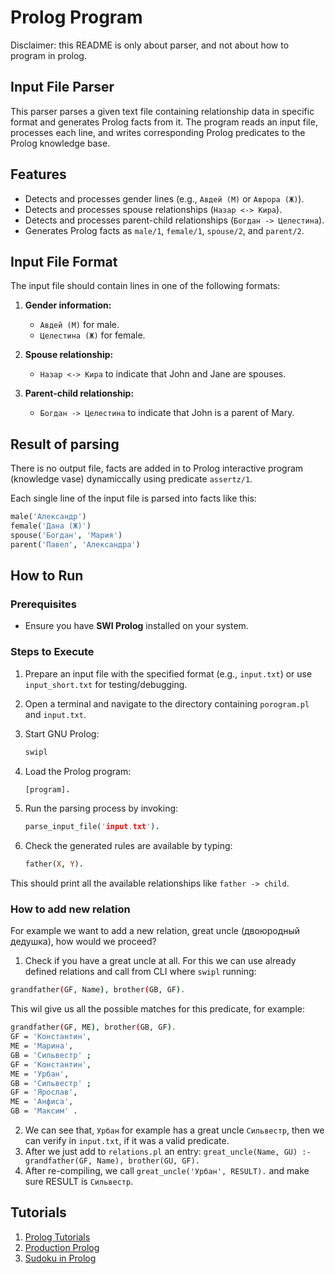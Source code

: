 # Prolog Program

Disclaimer: this README is only about parser, and not about how to program in prolog.

## Input File Parser

This parser parses a given text file containing relationship data in specific format and generates Prolog facts from it. The program reads an input file, processes each line, and writes corresponding Prolog predicates to the Prolog knowledge base.

## Features

- Detects and processes gender lines (e.g., `Авдей (М)` or `Аврора (Ж)`).
- Detects and processes spouse relationships (`Назар <-> Кира`).
- Detects and processes parent-child relationships (`Богдан -> Целестина`).
- Generates Prolog facts as `male/1`, `female/1`, `spouse/2`, and `parent/2`.

## Input File Format

The input file should contain lines in one of the following formats:

1. **Gender information:**
   - `Авдей (М)` for male.
   - `Целестина (Ж)` for female.

2. **Spouse relationship:**
   - `Назар <-> Кира` to indicate that John and Jane are spouses.

3. **Parent-child relationship:**
   - `Богдан -> Целестина` to indicate that John is a parent of Mary.

## Result of parsing

There is no output file, facts are added in to Prolog interactive program (knowledge vase) dynamiccally using predicate `assertz/1`.

Each single line of the input file is parsed into facts like this:

```prolog
male('Александр')
female('Дана (Ж)')
spouse('Богдан', 'Мария')
parent('Павел', 'Александра')
```

## How to Run

### Prerequisites

- Ensure you have **SWI Prolog** installed on your system.

### Steps to Execute

1. Prepare an input file with the specified format (e.g., `input.txt`) or use `input_short.txt` for testing/debugging.
2. Open a terminal and navigate to the directory containing `porogram.pl` and `input.txt`.
3. Start GNU Prolog:

   ```bash
   swipl
   ```

4. Load the Prolog program:

   ```prolog
   [program].
    ```

5. Run the parsing process by invoking:

   ```prolog
   parse_input_file('input.txt').
    ```

6. Check the generated rules are available by typing:

   ```prolog
   father(X, Y).
   ```
   
This should print all the available relationships like `father -> child`.

### How to add new relation

For example we want to add a new relation, great uncle (двоюродный дедушка), how would we proceed?

1. Check if you have a great uncle at all. For this we can use already defined relations and call from CLI where `swipl` running:

```bash
grandfather(GF, Name), brother(GB, GF).
```

This wil give us all the possible matches for this predicate, for example:

```bash
grandfather(GF, ME), brother(GB, GF).
GF = 'Константин',
ME = 'Марина',
GB = 'Сильвестр' ;
GF = 'Константин',
ME = 'Урбан',
GB = 'Сильвестр' ;
GF = 'Ярослав',
ME = 'Анфиса',
GB = 'Максим' .
```

2. We can see that, `Урбан` for example has a great uncle `Сильвестр`, then we can verify in `input.txt`, if it was a valid predicate.
3. After we just add to `relations.pl` an entry: `great_uncle(Name, GU) :- grandfather(GF, Name), brother(GU, GF).`
4. After re-compiling, we call `great_uncle('Урбан', RESULT).` and make sure RESULT is `Сильвестр`.

## Tutorials

1. [Prolog Tutorials](https://youtu.be/SykxWpFwMGs)
2. [Production Prolog](https://youtu.be/G_eYTctGZw8)
3. [Sudoku in Prolog](https://youtu.be/5KUdEZTu06o)
